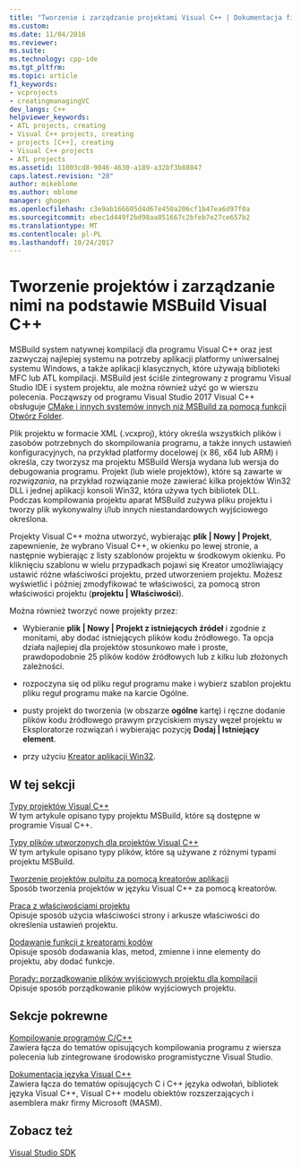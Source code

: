 ```yaml
---
title: "Tworzenie i zarządzanie projektami Visual C++ | Dokumentacja firmy Microsoft"
ms.custom: 
ms.date: 11/04/2016
ms.reviewer: 
ms.suite: 
ms.technology: cpp-ide
ms.tgt_pltfrm: 
ms.topic: article
f1_keywords:
- vcprojects
- creatingmanagingVC
dev_langs: C++
helpviewer_keywords:
- ATL projects, creating
- Visual C++ projects, creating
- projects [C++], creating
- Visual C++ projects
- ATL projects
ms.assetid: 11003cd8-9046-4630-a189-a32bf3b88047
caps.latest.revision: "28"
author: mikeblome
ms.author: mblome
manager: ghogen
ms.openlocfilehash: c3e9ab166605d4d67e450a206cf1b47ea6d97f0a
ms.sourcegitcommit: ebec1d449f2bd98aa851667c2bfeb7e27ce657b2
ms.translationtype: MT
ms.contentlocale: pl-PL
ms.lasthandoff: 10/24/2017
---
```

# <a name="creating-and-managing-msbuild-based-visual-c-projects"></a>Tworzenie projektów i zarządzanie nimi na podstawie MSBuild Visual C++
MSBuild system natywnej kompilacji dla programu Visual C++ oraz jest zazwyczaj najlepiej systemu na potrzeby aplikacji platformy uniwersalnej systemu Windows, a także aplikacji klasycznych, które używają biblioteki MFC lub ATL kompilacji. MSBuild jest ściśle zintegrowany z programu Visual Studio IDE i system projektu, ale można również użyć go w wierszu polecenia. Począwszy od programu Visual Studio 2017 Visual C++ obsługuje [CMake i innych systemów innych niż MSBuild za pomocą funkcji Otwórz Folder](non-msbuild-projects.md).

Plik projektu w formacie XML (.vcxproj), który określa wszystkich plików i zasobów potrzebnych do skompilowania programu, a także innych ustawień konfiguracyjnych, na przykład platformy docelowej (x 86, x64 lub ARM) i określa, czy tworzysz ma projektu MSBuild Wersja wydana lub wersja do debugowania programu. Projekt (lub wiele projektów), które są zawarte w *rozwiązania*, na przykład rozwiązanie może zawierać kilka projektów Win32 DLL i jednej aplikacji konsoli Win32, która używa tych bibliotek DLL. Podczas kompilowania projektu aparat MSBuild zużywa pliku projektu i tworzy plik wykonywalny i/lub innych niestandardowych wyjściowego określona.

Projekty Visual C++ można utworzyć, wybierając **plik &#124; Nowy &#124; Projekt**, zapewnienie, że wybrano Visual C++, w okienku po lewej stronie, a następnie wybierając z listy szablonów projektu w środkowym okienku. Po kliknięciu szablonu w wielu przypadkach pojawi się Kreator umożliwiający ustawić różne właściwości projektu, przed utworzeniem projektu. Możesz wyświetlić i później zmodyfikować te właściwości, za pomocą stron właściwości projektu (**projektu &#124; Właściwości**).  
  
 Można również tworzyć nowe projekty przez:  
  
-   Wybieranie **plik &#124; Nowy &#124; Projekt z istniejących źródeł** i zgodnie z monitami, aby dodać istniejących plików kodu źródłowego. Ta opcja działa najlepiej dla projektów stosunkowo małe i proste, prawdopodobnie 25 plików kodów źródłowych lub z kilku lub złożonych zależności.  
  
-   rozpoczyna się od pliku reguł programu make i wybierz szablon projektu pliku reguł programu make na karcie Ogólne.  
  
-   pusty projekt do tworzenia (w obszarze **ogólne** kartę) i ręczne dodanie plików kodu źródłowego prawym przyciskiem myszy węzeł projektu w Eksploratorze rozwiązań i wybierając pozycję **Dodaj &#124; Istniejący element**.  
  
-   przy użyciu [Kreator aplikacji Win32](../windows/win32-application-wizard.md).  
  
## <a name="in-this-section"></a>W tej sekcji  
 [Typy projektów Visual C++](../ide/visual-cpp-project-types.md)  
 W tym artykule opisano typy projektu MSBuild, które są dostępne w programie Visual C++.  
  
 [Typy plików utworzonych dla projektów Visual C++](../ide/file-types-created-for-visual-cpp-projects.md)  
 W tym artykule opisano typy plików, które są używane z różnymi typami projektu MSBuild.  
  
 [Tworzenie projektów pulpitu za pomocą kreatorów aplikacji](../ide/creating-desktop-projects-by-using-application-wizards.md)  
 Sposób tworzenia projektów w języku Visual C++ za pomocą kreatorów.  
  
 [Praca z właściwościami projektu](../ide/working-with-project-properties.md)  
 Opisuje sposób użycia właściwości strony i arkusze właściwości do określenia ustawień projektu.  
  
 [Dodawanie funkcji z kreatorami kodów](../ide/adding-functionality-with-code-wizards-cpp.md)  
 Opisuje sposób dodawania klas, metod, zmienne i inne elementy do projektu, aby dodać funkcje.  
  
 [Porady: porządkowanie plików wyjściowych projektu dla kompilacji](../ide/how-to-organize-project-output-files-for-builds.md)  
 Opisuje sposób porządkowanie plików wyjściowych projektu.  
  
## <a name="related-sections"></a>Sekcje pokrewne  
 [Kompilowanie programów C/C++](../build/building-c-cpp-programs.md)  
 Zawiera łącza do tematów opisujących kompilowania programu z wiersza polecenia lub zintegrowane środowisko programistyczne Visual Studio.  
  
 [Dokumentacja języka Visual C++](http://msdn.microsoft.com/en-us/1ba03b5c-8229-4f63-b08c-6c12141d6ab1)  
 Zawiera łącza do tematów opisujących C i C++ języka odwołań, bibliotek języka Visual C++, Visual C++ modelu obiektów rozszerzających i asemblera makr firmy Microsoft (MASM).  
  
## <a name="see-also"></a>Zobacz też  
 [Visual Studio SDK](http://msdn.microsoft.com/vstudio/extend)
